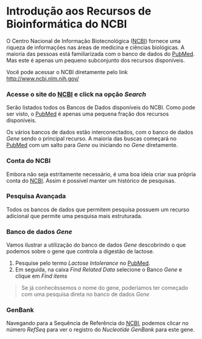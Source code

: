 # Introdução aos Recursos de Bioinformática do NCBI

O Centro Nacional de Informação Biotecnológica ([NCBI](https://www.ncbi.nlm.nih.gov/)) fornece uma riqueza de informações nas áreas de medicina e ciências biológicas. A maioria das pessoas está familiarizada com o banco de dados do [PubMed](https://www.ncbi.nlm.nih.gov/pubmed/). Mas este é apenas um pequeno subconjunto dos recursos disponíveis.

Você pode acessar o NCBI diretamente pelo link http://www.ncbi.nlm.nih.gov/

### Acesse o site do [NCBI](http://www.ncbi.nlm.nih.gov/) e click na opção *Search*

Serão listados todos os Bancos de Dados disponíveis do NCBI. Como pode ser visto, o [PubMed](https://www.ncbi.nlm.nih.gov/pubmed/) é apenas uma pequena fração dos recursos disponíveis.

Os vários bancos de dados estão interconectados, com o banco de dados *Gene* sendo o principal recurso. A maioria das buscas começará no [PubMed](https://www.ncbi.nlm.nih.gov/pubmed/) com um salto para *Gene* ou iniciando no *Gene* diretamente.

### Conta do NCBI

Embora não seja estritamente necessário, é uma boa ideia criar sua própria conta do [NCBI](https://www.ncbi.nlm.nih.gov/). Assim é possível manter um histórico de pesquisas.

### Pesquisa Avançada

Todos os bancos de dados que permitem pesquisa possuem um recurso adicional que permite uma pesquisa mais estruturada.

### Banco de dados *Gene*

Vamos ilustrar a utilização do banco de dados *Gene* descobrindo o que podemos sobre o gene que controla a digestão de lactose.

1. Pesquise pelo termo *Lactose Intolerance* no [PubMed](https://www.ncbi.nlm.nih.gov/pubmed/).
2. Em seguida, na caixa *Find Related Data* selecione o Banco *Gene* e clique em *Find items*

> Se já conhecêssemos o nome do gene, poderíamos ter começado com uma pesquisa direta no banco de dados *Gene*

### GenBank

Navegando para a Sequência de Referência do [NCBI](https://www.ncbi.nlm.nih.gov/), podemos clicar no número *RefSeq* para ver o registro do *Nucleotide GenBank* para este gene.


